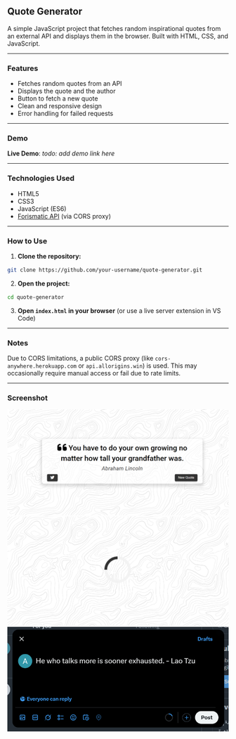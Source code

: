 ## Quote Generator

A simple JavaScript project that fetches random inspirational quotes from an external API and displays them in the browser. Built with HTML, CSS, and JavaScript.

---

### Features

* Fetches random quotes from an API
* Displays the quote and the author
* Button to fetch a new quote
* Clean and responsive design
* Error handling for failed requests

---

### Demo

**Live Demo**: *todo: add demo link here*

---

### Technologies Used

* HTML5
* CSS3
* JavaScript (ES6)
* [Forismatic API](http://forismatic.com/en/api/) (via CORS proxy)

---

### How to Use

1. **Clone the repository:**

```bash
git clone https://github.com/your-username/quote-generator.git
```

2. **Open the project:**

```bash
cd quote-generator
```

3. **Open `index.html` in your browser**
   (or use a live server extension in VS Code)

---

### Notes

Due to CORS limitations, a public CORS proxy (like `cors-anywhere.herokuapp.com` or `api.allorigins.win`) is used. This may occasionally require manual access or fail due to rate limits.

---

### Screenshot

![page layout](assets/ui.png)
![laader](assets/loader.png)
![tweet](assets/tweet.png)